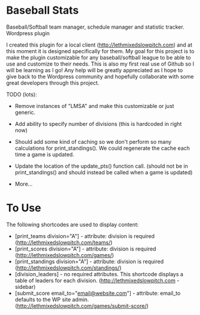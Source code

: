 Baseball Stats
==============

Baseball/Softball team manager, schedule manager and statistic tracker. Wordpress plugin

I created this plugin for a local client (http://lethmixedslowpitch.com) and at this moment it is designed specifically for them. My goal for this project is to make the plugin customizable for any baseball/softball league to be able to use and customize to their needs. This is also my first real use of Github so I will be learning as I go! Any help will be greatly appreciated as I hope to give back to the Wordpress community and hopefully collaborate with some great developers through this project.

TODO (lots):

* Remove instances of "LMSA" and make this customizable or just generic.
* Add ability to specify number of divisions (this is hardcoded in right now)
* Should add some kind of caching so we don't perform so many calculations for print_standings(). We could regenerate the cache each time a game is updated.
* Update the location of the update_pts() function call. (should not be in print_standings() and should instead be called when a game is updated)

* More...

To Use
======

The following shortcodes are used to display content:

* [print_teams division="A"] - attribute: division is required (http://lethmixedslowpitch.com/teams/)
* [print_scores division="A"] - attribute: division is required (http://lethmixedslowpitch.com/games/)
* [print_standings division="A"] - attribute: division is required (http://lethmixedslowpitch.com/standings/)
* [division_leaders] - no required attributes. This shortcode displays a table of leaders for each division. (http://lethmixedslowpitch.com - sidebar)
* [submit_score email_to="email@website.com"] - attribute: email_to defaults to the WP site admin. (http://lethmixedslowpitch.com/games/submit-score/)
